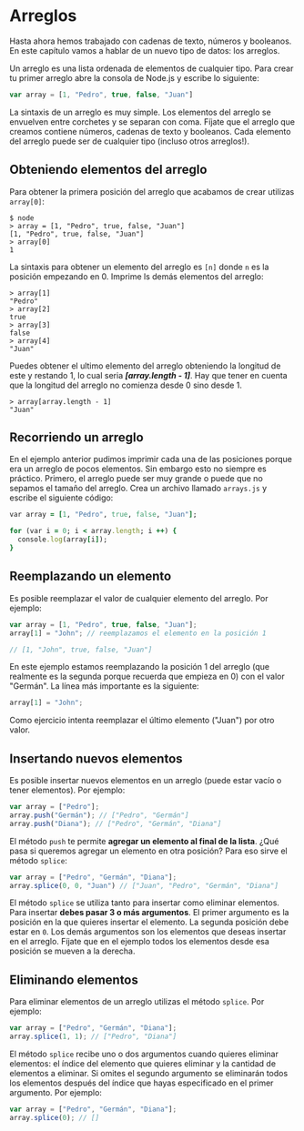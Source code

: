 # Arreglos

Hasta ahora hemos trabajado con cadenas de texto, números y booleanos. En este capítulo vamos a hablar de un nuevo tipo de datos: los arreglos.

Un arreglo es una lista ordenada de elementos de cualquier tipo. Para crear tu primer arreglo abre la consola de Node.js y escribe lo siguiente:

```javascript
var array = [1, "Pedro", true, false, "Juan"]
```

La sintaxis de un arreglo es muy simple. Los elementos del arreglo se envuelven entre corchetes y se separan con coma. Fíjate que el arreglo que creamos contiene números, cadenas de texto y booleanos. Cada elemento del arreglo puede ser de cualquier tipo \(incluso otros arreglos!\).

## Obteniendo elementos del arreglo

Para obtener la primera posición del arreglo que acabamos de crear utilizas `array[0]`:

```text
$ node
> array = [1, "Pedro", true, false, "Juan"]
[1, "Pedro", true, false, "Juan"]
> array[0]
1
```

La sintaxis para obtener un elemento del arreglo es `[n]` donde `n` es la posición empezando en 0. Imprime ls demás elementos del arreglo:

```text
> array[1]
"Pedro"
> array[2]
true
> array[3]
false
> array[4]
"Juan"
```

Puedes obtener el ultimo elemento del arreglo obteniendo la longitud de este y restando 1, lo cual seria _**\[array.length - 1\]**_. Hay que tener en cuenta que la longitud del arreglo no comienza desde 0 sino desde 1.

```text
> array[array.length - 1]
"Juan"
```

## Recorriendo un arreglo

En el ejemplo anterior pudimos imprimir cada una de las posiciones porque era un arreglo de pocos elementos. Sin embargo esto no siempre es práctico. Primero, el arreglo puede ser muy grande o puede que no sepamos el tamaño del arreglo. Crea un archivo llamado `arrays.js` y escribe el siguiente código:

```ruby
var array = [1, "Pedro", true, false, "Juan"];

for (var i = 0; i < array.length; i ++) {
  console.log(array[i]);
}
```

## Reemplazando un elemento

Es posible reemplazar el valor de cualquier elemento del arreglo. Por ejemplo:

```javascript
var array = [1, "Pedro", true, false, "Juan"];
array[1] = "John"; // reemplazamos el elemento en la posición 1

// [1, "John", true, false, "Juan"]
```

En este ejemplo estamos reemplazando la posición 1 del arreglo \(que realmente es la segunda porque recuerda que empieza en 0\) con el valor "Germán". La línea más importante es la siguiente:

```javascript
array[1] = "John";
```

Como ejercicio intenta reemplazar el último elemento \("Juan"\) por otro valor.

## Insertando nuevos elementos

Es posible insertar nuevos elementos en un arreglo \(puede estar vacío o tener elementos\). Por ejemplo:

```javascript
var array = ["Pedro"];
array.push("Germán"); // ["Pedro", "Germán"]
array.push("Diana"); // ["Pedro", "Germán", "Diana"]
```

El método `push` te permite **agregar un elemento al final de la lista**. ¿Qué pasa si queremos agregar un elemento en otra posición? Para eso sirve el método `splice`:

```javascript
var array = ["Pedro", "Germán", "Diana"];
array.splice(0, 0, "Juan") // ["Juan", "Pedro", "Germán", "Diana"]
```

El método `splice` se utiliza tanto para insertar como eliminar elementos. Para insertar **debes pasar 3 o más argumentos**. El primer argumento es la posición en la que quieres insertar el elemento. La segunda posición debe estar en `0`. Los demás argumentos son los elementos que deseas insertar en el arreglo. Fíjate que en el ejemplo todos los elementos desde esa posición se mueven a la derecha.

## Eliminando elementos

Para eliminar elementos de un arreglo utilizas el método `splice`. Por ejemplo:

```javascript
var array = ["Pedro", "Germán", "Diana"];
array.splice(1, 1); // ["Pedro", "Diana"]
```

El método `splice` recibe uno o dos argumentos cuando quieres eliminar elementos: el índice del elemento que quieres eliminar y la cantidad de elementos a eliminar. Si omites el segundo argumento se eliminarán todos los elementos después del índice que hayas especificado en el primer argumento. Por ejemplo:

```javascript
var array = ["Pedro", "Germán", "Diana"];
array.splice(0); // []
```

